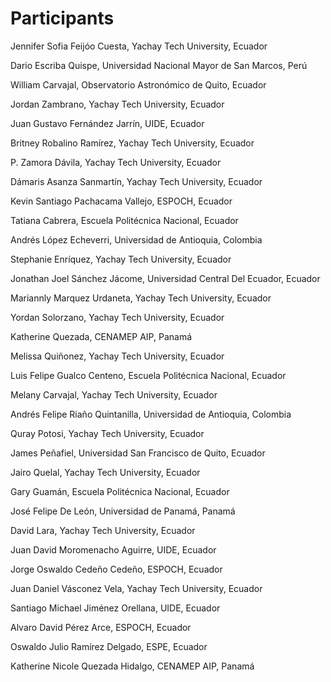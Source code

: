 # Participants

Jennifer Sofia Feijóo Cuesta, Yachay Tech University, Ecuador

Dario Escriba Quispe, Universidad Nacional Mayor de San Marcos, Perú

William Carvajal, Observatorio Astronómico de Quito, Ecuador

Jordan Zambrano, Yachay Tech University, Ecuador

Juan Gustavo Fernández Jarrín, UIDE, Ecuador

Britney Robalino Ramírez, Yachay Tech University, Ecuador

P. Zamora Dávila, Yachay Tech University, Ecuador

Dámaris Asanza Sanmartín, Yachay Tech University, Ecuador

Kevin Santiago Pachacama Vallejo, ESPOCH, Ecuador

Tatiana Cabrera, Escuela Politécnica Nacional, Ecuador

Andrés López Echeverri, Universidad de Antioquia, Colombia

Stephanie Enríquez, Yachay Tech University, Ecuador

Jonathan Joel Sánchez Jácome, Universidad Central Del Ecuador, Ecuador

Mariannly Marquez Urdaneta, Yachay Tech University, Ecuador

Yordan Solorzano, Yachay Tech University, Ecuador

Katherine Quezada, CENAMEP AIP, Panamá

Melissa Quiñonez, Yachay Tech University, Ecuador

Luis Felipe Gualco Centeno, Escuela Politécnica Nacional, Ecuador

Melany Carvajal, Yachay Tech University, Ecuador

Andrés Felipe Riaño Quintanilla, Universidad de Antioquia, Colombia

Quray Potosi, Yachay Tech University, Ecuador

James Peñafiel, Universidad San Francisco de Quito, Ecuador

Jairo Quelal, Yachay Tech University, Ecuador

Gary Guamán, Escuela Politécnica Nacional, Ecuador

José Felipe De León, Universidad de Panamá, Panamá

David Lara, Yachay Tech University, Ecuador

Juan David Moromenacho Aguirre, UIDE, Ecuador

Jorge Oswaldo Cedeño Cedeño, ESPOCH, Ecuador

Juan Daniel Vásconez Vela, Yachay Tech University, Ecuador

Santiago Michael Jiménez Orellana, UIDE, Ecuador

Alvaro David Pérez Arce,  ESPOCH, Ecuador

Oswaldo Julio Ramírez Delgado, ESPE, Ecuador

Katherine Nicole Quezada Hidalgo, CENAMEP AIP, Panamá







